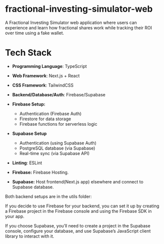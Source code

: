 # fractional-investing-simulator-web
 A Fractional Investing Simulator web application where users can experience and learn how fractional shares work while tracking their ROI over time using a fake wallet.

# Tech Stack

-   **Programming Language**: TypeScript
-   **Web Framework**: Next.js + React
-   **CSS Framework**: TailwindCSS
-   **Backend/Database/Auth**: Firebase/Supabase
-   **Firebase Setup:**
    - Authentication (Firebase Auth)
    - Firestore for data storage
    - Firebase functions for serverless logic
-   **Supabase Setup**
    - Authentication (using Supabase Auth)
    - PostgreSQL database (via Supabase)
    - Real-time sync (via Supabase API)
-   **Linting**: ESLint

-   **Firebase:** Firebase Hosting.
-   **Supabase:** Host frontend(Next.js app) elsewhere and connect to Supabase database.

Both backend setups are in the utils folder:

If you decide to use Firebase for your backend, you can set it up by creating a Firebase project in the Firebase console and using the Firebase SDK in your app.

If you choose Supabase, you’ll need to create a project in the Supabase console, configure your database, and use Supabase’s JavaScript client library to interact with it.
